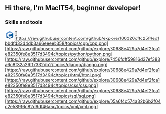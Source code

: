 ## Hi there, I'm MacIT54, beginner developer!

### Skills and tools

[<img align="left" alt="C" width="30px" src="https://raw.githubusercontent.com/github/explore/f3e22f0dca2be955676bc70d6214b95b13354ee8/topics/c/c.png" />]
[https://raw.githubusercontent.com/github/explore/180320cffc25f4ed1bbdfd33d4db3a66eeeeb358/topics/cpp/cpp.png]
[https://raw.githubusercontent.com/github/explore/80688e429a7d4ef2fca1e82350fe8e3517d3494d/topics/python/python.png]
[https://raw.githubusercontent.com/github/explore/7456fdff59816d37ef383a6c8f32a26ff7332db2/topics/django/django.png]
[https://raw.githubusercontent.com/github/explore/80688e429a7d4ef2fca1e82350fe8e3517d3494d/topics/html/html.png]
[https://raw.githubusercontent.com/github/explore/80688e429a7d4ef2fca1e82350fe8e3517d3494d/topics/css/css.png]
[https://raw.githubusercontent.com/github/explore/80688e429a7d4ef2fca1e82350fe8e3517d3494d/topics/sql/sql.png]
[https://raw.githubusercontent.com/github/explore/05a6f4c574a32b6b2f04c2e589f6c82d9df46a5d/topics/xml/xml.png]


